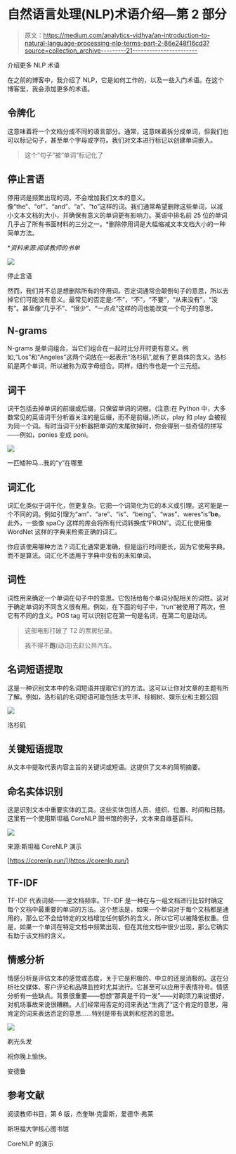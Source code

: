 # 自然语言处理(NLP)术语介绍—第 2 部分

> 原文：<https://medium.com/analytics-vidhya/an-introduction-to-natural-language-processing-nlp-terms-part-2-86e248f16cd3?source=collection_archive---------21----------------------->

介绍更多 NLP 术语

在之前的博客中，我介绍了 NLP，它是如何工作的，以及一些入门术语。在这个博客里，我会添加更多的术语。

## **令牌化**

这意味着将一个文档分成不同的语言部分。通常，这意味着拆分成单词，但我们也可以标记句子，甚至单个字母或字符。我们对文本进行标记以创建单词嵌入。

> 这个“句子”被“单词”标记化了

## **停止言语**

停用词是频繁出现的词，不会增加我们文本的意义。像“the”、“of”、“and”、“a”、“to”这样的词。我们通常希望删除这些单词，以减小文本文档的大小，并确保有意义的单词更有影响力。英语中排名前 25 位的单词几乎占了所有书面材料的三分之一。*删除停用词是大幅缩减文本文档大小的一种简单方法。

**资料来源:阅读教师的书单*

![](img/d9f1b0321e68c1f7c82ca324ee6c464e.png)

停止言语

然而，我们并不总是想删除所有的停用词。否定词通常会颠倒句子的意思，所以去掉它们可能没有意义。最常见的否定是:“不”，“不”，“不要”，“从来没有”，“没有”。甚至像“几乎不”、“很少”、“一点点”这样的词也能改变一个句子的意思。

## **N-grams**

N-grams 是单词组合，当它们组合在一起时比分开时更有意义。例如,“Los”和“Angeles”这两个词放在一起表示“洛杉矶”,就有了更具体的含义。洛杉矶是两个单词，所以被称为双字母组合。同样，纽约市也是一个三元组。

## **词干**

词干包括去掉单词的前缀或后缀，只保留单词的词根。(注意:在 Python 中，大多数常见的英语词干分析器关注的是后缀，而不是前缀。)所以，play 和 play 会被视为同一个词。有时当词干分析器把单词的末尾砍掉时，你会得到一些奇怪的拼写——例如，ponies 变成 poni。

![](img/611186b83dc32680e4444d54f40dde22.png)

一匹矮种马…我的“y”在哪里

## **词汇化**

词汇化类似于词干化，但更复杂。它把一个词简化为它的本义或引理。这可能是一个不同的词。例如引理为“am”、“are”、“is”、“being”、“was”、weres“is”**be**。此外，一些像 spaCy 这样的库会将所有代词转换成“PRON”。词汇化使用像 WordNet 这样的字典来检索正确的词汇。

你应该使用哪种方法？词汇化通常更准确，但是运行时间更长，因为它使用字典，而不是算法。词汇化不适用于字典中没有的未知单词。

## **词性**

词性用来确定一个单词在句子中的意思。它包括给每个单词分配相关的词性。这对于确定单词的不同含义很有用。例如，在下面的句子中，“run”被使用了两次，但它有不同的含义。POS tag 可以识别它在第一句是名词，在第二句是动词。

> 这部电影打破了 T2 的票房纪录。
> 
> 我不得不**跑**(动词)去赶公共汽车。

## **名词短语提取**

这是一种识别文本中的名词短语并提取它们的方法。这可以让你对文章的主题有所了解。例如，洛杉矶的名词短语可能包括:太平洋、棕榈树、娱乐业和主题公园

![](img/4200eb07077cde17d0cab5156c62f3a3.png)

洛杉矶

## **关键短语提取**

从文本中提取代表内容主旨的关键词或短语。这提供了文本的简明摘要。

## **命名实体识别**

这是识别文本中重要实体的工具。这些实体包括人员、组织、位置、时间和日期。这里有一个使用斯坦福 CoreNLP 图书馆的例子，文本来自维基百科。

![](img/4c75728f9c66b32f0d1bb0ba762b30e4.png)

来源:斯坦福 CoreNLP 演示

[https://corenlp.run/](https://corenlp.run/)

## **TF-IDF**

TF-IDF 代表词频——逆文档频率。TF-IDF 是一种在与一组文档进行比较时确定每个文档中最重要的单词的方法。这个想法是，如果一个单词对于每个文档都是通用的，那么它不会给特定的文档增加任何额外的含义，所以它可以被降低权重。但是，如果一个单词在特定文档中频繁出现，但在其他文档中很少出现，那么它确实有助于该文档的含义。

## **情感分析**

情感分析是评估文本的感觉或态度，关于它是积极的、中立的还是消极的。这在分析社交媒体、客户评论和品牌监控时尤其流行。它甚至可以应用于表情符号。情感分析有一些缺点。背景很重要——想想“那真是千钧一发”——对剃须刀来说很好，对机场事故来说很糟糕。人们经常用否定的词来表达“生病了”这个肯定的意思，用肯定的词来表达否定的意思……特别是带有讽刺和挖苦的意思。

![](img/7812f170bf1e08a43c30727c0f5fd32b.png)

剃光头发

祝你晚上愉快。

安德鲁

## **参考文献**

阅读教师书目，第 6 版，杰奎琳·克雷斯，爱德华·弗莱

斯坦福大学核心图书馆

CoreNLP 的演示